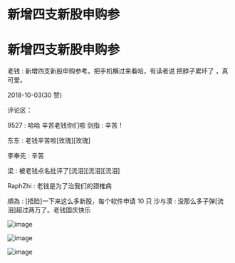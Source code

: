 # 新增四支新股申购参

# 新增四支新股申购参

老钱 : 新增四支新股申购参考。把手机横过来看哈，有读者说 把脖子累坏了 ，真可爱。

2018-10-03(30 赞)

评论区：

9527 : 哈哈 辛苦老钱你们啦 剑指 : 辛苦！

东东 : 老钱辛苦啦[玫瑰][玫瑰]

李奉先 : 辛苦

梁 : 被老钱点名批评了[流泪][流泪][流泪]

RaphZhi : 老钱是为了治我们的颈椎病

順為 : [捂脸]一下来这么多新股，每个软件申请 10 只 沙与漠 : 没那么多子弹[流泪]超过两万了。老钱国庆快乐

![image](img/Image_424.png)

![image](img/Image_425.png)

![image](img/Image_426.png)
